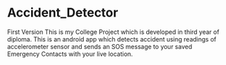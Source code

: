 # Accident_Detector
First Version
This is my College Project which is developed in third year of diploma.
This is an android app which detects accident using readings of accelerometer sensor and sends an SOS message to your saved Emergency Contacts with your live location.
